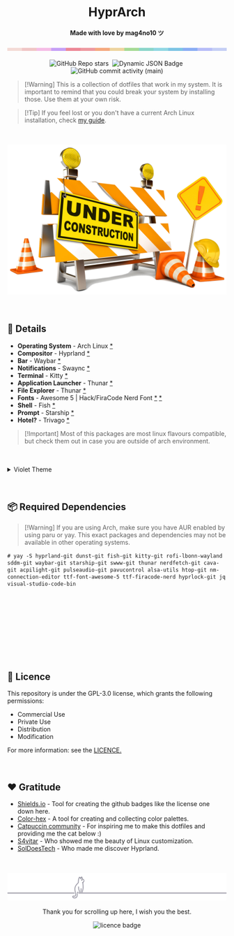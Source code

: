 <!---here goes an image instead of the title---><h1 align="center">HyprArch</h1>
<h4 align="center">Made with love by <strong>mag4no10</strong> ツ </h4>
<img src="./img/color_bar.png">

<div id="labels" align="center">
    <br>
    <img alt="GitHub Repo stars" src="https://img.shields.io/github/stars/mag4no10/HyprArch?style=flat-square&logo=github&labelColor=%23cc7177&color=%2389023e">&nbsp;
    <img alt="Dynamic JSON Badge" src="https://img.shields.io/badge/dynamic/json?url=https%3A%2F%2Fraw.githubusercontent.com%2Fmag4no10%2FHyprArch%2Fmain%2Fassets%2Fkernel.json&query=%24.kernel&style=flat-square&label=arch%20kernel&labelColor=%09%2350c878&color=%231a936f">&nbsp;
    <img alt="GitHub commit activity (main)" src="https://img.shields.io/github/commit-activity/t/mag4no10/HyprArch/main?style=flat-square&labelColor=%234c96ce&color=%231e73be">
</div>

>   [!Warning]
>   This is a collection of dotfiles that work in my system.
>   It is important to remind that you could break your system by installing those. Use them at your own risk.

>   [!Tip]
>   If you feel lost or you don't have a current Arch Linux installation,
>   check <a href="https://github.com/mag4no10/arch-linux-guide">my guide</a>.

<!--- mp4/files --->
<div id="showcase" align="center">



</div>
<br><br>


<div id="under_construction" align="center">
    <img alt ="construction" src="./img/under_construction.png">
</div>
<br><br>


<!--- Details --->
<div id="Details" align="left">
    <h2>📄 Details </h2>
    <ul>
        <li><b>Operating System</b> - Arch Linux <a href="https://archlinux.org">*</a></li>
        <li><b>Compositor</b> - Hyprland <a href="https://hyprland.org/">*</a></li>
        <li><b>Bar</b> - Waybar <a href="https://github.com/Alexays/Waybar">*</a></li>
        <li><b>Notifications</b> - Swaync <a href="https://github.com/ErikReider/SwayNotificationCenter">*</a></li>
        <li><b>Terminal</b> - Kitty <a href="https://sw.kovidgoyal.net/kitty/">*</a></li>
        <li><b>Application Launcher</b> - Thunar <a href="https://github.com/davatorium/rofi">*</a></li>
        <li><b>File Explorer</b> - Thunar <a href="https://web.archive.org/web/20110119200509/http://thunar.xfce.org/">*</a></li>
        <li><b>Fonts</b> - Awesome 5 | Hack/FiraCode Nerd Font <a href="https://fontawesome.com/">*</a> <a href="https://www.nerdfonts.com/">*</a></li>
        <li><b>Shell</b> - Fish <a href="https://fishshell.com/">*</a></li>
        <li><b>Prompt</b> - Starship <a href="https://starship.rs/">*</a></li>
        <li><b>Hotel?</b> - Trivago <a href="https://www.trivago.es/">*</a></li>
    </ul>

>   [!Important]
>   Most of this packages are most linux flavours compatible, but check them out in case you are outside of arch environment.
</div>
<br><br>


<!--- Wallpapers --->
<div id="wallpapers" align="left">

<details>
    <summary>Violet Theme</summary>
    <figure>
        <center><figcaption> Fishing Stars </figcaption></center>
        <img src="./violet/backgrounds/fishing_stars.jpg" alt="Fishing Stars">
    </figure>
    <figure>
        <center><figcaption> Snowy Star </figcaption></center>
        <img src="./violet/backgrounds/star-snow.jpg" alt="Snowy Star">
    </figure>
    <br>
    <figure>
        <center><figcaption> Gold Peak </figcaption></center>
        <img src="./violet/backgrounds/gold-peak.jpg" alt="Gold Peak">
    </figure>
    <figure>
        <center><figcaption> Gilded Skies </figcaption></center>
        <img src="./violet/backgrounds/gilded-skies.jpg" alt="Gilded Skies">
    </figure>
    <br>
</details>

</div>
<br><br>


<!--- Deps --->
## 📦 Required Dependencies
>   [!Warning]
>   If you are using Arch, make sure you have AUR enabled by using paru or yay.
>   This exact packages and dependencies may not be available in other operating systems.

```
# yay -S hyprland-git dunst-git fish-git kitty-git rofi-lbonn-wayland sddm-git waybar-git starship-git swww-git thunar nerdfetch-git cava-git acpilight-git pulseaudio-git pavucontrol alsa-utils htop-git nm-connection-editor ttf-font-awesome-5 ttf-firacode-nerd hyprlock-git jq visual-studio-code-bin
```
<br><br>


<!--- Installation --->
<div id="installation" align="center">



</div>
<br><br>


<!--- Themes --->
<div id="themes" align="center">



</div>
<br><br>


<!--- Keybinds --->
<div id="keybinds" align="center">



</div>
<br><br>


<!--- Licence --->
<div id="licence" align="left">
    <h2>📄 Licence </h2>
    This repository is under the GPL-3.0 license, which grants the following permissions:
    <ul>
        <li>Commercial Use</li>
        <li>Private Use</li>
        <li>Distribution</li>
        <li>Modification</li>
    </ul>
    For more information: see the <a href="./LICENSE">LICENCE.</a>
</div>
<br><br>


<!--- Gratitude --->
<div id="gratitude" align="left">
    <h2>❤️ Gratitude</h2>
    <ul>
        <li><a href="https://shields.io/">Shields.io</a> - Tool for creating the github badges like the license one down here.</li>
        <li><a href="https://www.color-hex.com/">Color-hex</a> - A tool for creating and collecting color palettes.</li>
        <li><a href="https://github.com/catppuccin">Catpuccin community</a> - For inspiring me to make this dotfiles and providing me the cat below :)</li>
        <li><a href="https://github.com/s4vitar">S4vitar</a> - Who showed me the beauty of Linux customization.</li>
        <li><a href="https://github.com/SolDoesTech">SolDoesTech</a> - Who made me discover Hyprland.</li>
    </ul>
</div>
<br><br>


<!--- Footer --->
<div id="footer" align="center">
    <img alt ="cat decoration" src="./img/footer_cat.svg">
    <p>Thank you for scrolling up here, I wish you the best.</p>
    <img alt="licence badge" src="https://img.shields.io/badge/LICENCE-GPL%203.0-755393?style=flat-square&label=LICENCE&labelColor=%23ab85cc">
</div>
